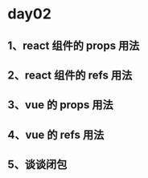 # day02

## 1、react 组件的 props 用法

## 2、react 组件的 refs 用法

## 3、vue 的 props 用法

## 4、vue 的 refs 用法

## 5、谈谈闭包
